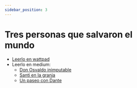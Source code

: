 ```yaml
---
sidebar_position: 3
---
```


# Tres personas que salvaron el mundo

- [Leerlo en wattpad](https://www.wattpad.com/1334021676-tres-personas-que-salvaron-el-mundo-don-osvaldo)
- Leerlo en medium:
  - [Don Osvaldo inimputable](https://medium.com/@nicodiz.literaturayeducacion/tres-personas-que-salvaron-el-mundo-cuento-1-don-osvaldo-inimputable-459689fea583)
  - [Santi en la granja](https://medium.com/@nicodiz.literaturayeducacion/tres-personas-que-salvaron-el-mundo-cuento-2-santi-en-la-granja-17986e73e85e)
  - [Un paseo con Dante](https://medium.com/@nicodiz.literaturayeducacion/tres-personas-que-salvaron-el-mundo-cuento-3-un-paseo-con-dante-6209df5c5764)
